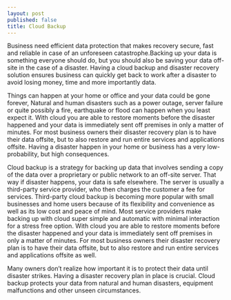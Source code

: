 ```yaml
---
layout: post
published: false
title: Cloud Backup
---
```




Business need efficient data protection that makes recovery secure, fast and reliable in case of an unforeseen catastrophe.Backing up your data is something everyone should do, but you should also be saving your data off-site in the case of a disaster. Having a cloud backup and disaster recovery solution ensures business can quickly get back to work after a disaster to avoid losing money, time and more importantly data.

 Things can happen at your home or office and your data could be gone forever, Natural and human disasters such as a power outage, server failure or quite possibly a fire, earthquake or flood can happen when you least expect it.   With cloud you are able to restore moments before the disaster happened and your data is immediately sent off premises in only a matter of minutes. For most business owners their disaster recovery plan is to have their data offsite, but to also restore and run entire services and applications offsite.  Having a disaster happen in your home or business has a very low-probability, but high consequences.

Cloud backup is a strategy for backing up data that involves sending a copy of the data over a proprietary or public network to an off-site server. That way if disaster happens, your data is safe elsewhere. The server is usually a third-party service provider, who then charges the customer a fee for services. Third-party cloud backup is becoming more popular with small businesses and home users because of its flexibility and convenience as well as its low cost and peace of mind.  Most service providers make backing up with cloud super simple and automatic with minimal interaction for a stress free option.  With cloud you are able to restore moments before the disaster happened and your data is immediately sent off premises in only a matter of minutes. For most business owners their disaster recovery plan is to have their data offsite, but to also restore and run entire services and applications offsite as well.


Many owners don’t realize how important it is to protect their data until disaster strikes.  Having a disaster recovery plan in place is crucial.  Cloud backup protects your data from natural and human disasters, equipment malfunctions and other unseen circumstances.
